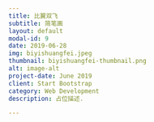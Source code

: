 ```yaml
---
title: 比翼双飞
subtitle: 简笔画
layout: default
modal-id: 9
date: 2019-06-28
img: biyishuangfei.jpeg
thumbnail: biyishuangfei-thumbnail.png
alt: image-alt
project-date: June 2019
client: Start Bootstrap
category: Web Development
description: 占位描述.

---
```

